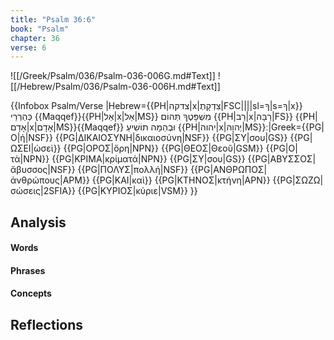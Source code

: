 ```yaml
---
title: "Psalm 36:6"
book: "Psalm"
chapter: 36
verse: 6
---
```

![[/Greek/Psalm/036/Psalm-036-006G.md#Text]]
![[/Hebrew/Psalm/036/Psalm-036-006H.md#Text]]

{{Infobox Psalm/Verse
|Hebrew={{PH|צדקה|x|צִדְקָתְ|FSC||||sl=ךָ|s=ךָ|x}}
כְּהַרְרֵי
{{Maqqef}}{{PH|אֵל|x|אֵל|MS}}
מִשְׁפָּטֶךָ
תְּהוֹם
{{PH|רַב|x|רַבָּה|FS}} {{PH|אָדָם|x|אָדָם|MS}}{{Maqqef}}
וּבְהֵמָה
תוֹשִׁיעַ
{{PH|יהוה|x|יְהוָה|MS}}׃
|Greek={{PG|Ο|ἡ|NSF}} {{PG|ΔΙΚΑΙΟΣΥΝΗ|δικαιοσύνη|NSF}} {{PG|ΣΥ|σου|GS}} {{PG|ΩΣΕΙ|ὡσεὶ}} {{PG|ΟΡΟΣ|ὄρη|NPN}} {{PG|ΘΕΟΣ|Θεοῦ|GSM}} {{PG|Ο|τὰ|NPN}} {{PG|ΚΡΙΜΑ|κρίματά|NPN}} {{PG|ΣΥ|σου|GS}} {{PG|ΑΒΥΣΣΟΣ|ἄβυσσος|NSF}} {{PG|ΠΟΛΥΣ|πολλή|NSF}} {{PG|ΑΝΘΡΩΠΟΣ|ἀνθρώπους|APM}} {{PG|ΚΑΙ|καὶ}} {{PG|ΚΤΗΝΟΣ|κτήνη|APN}} {{PG|ΣΩΖΩ|σώσεις|2SFIA}} {{PG|ΚΥΡΙΟΣ|κύριε|VSM}}
}}

## Analysis

#### Words

#### Phrases

#### Concepts

## Reflections
